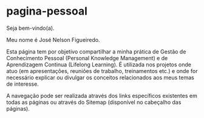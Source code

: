 # pagina-pessoal
Seja bem-vindo(a).

Meu nome é José Nelson Figueiredo.

Esta página tem por objetivo compartilhar a minha prática de Gestão de Conhecimento Pessoal (Personal Knowledge Management) e de Aprendizagem Continua (Lifelong Learning). É utilizada nos projetos onde atuo (em apresentações, reuniões de trabalho, treinamentos etc.) e onde for necessário explicar ou divulgar os conceitos relacionados aos meus temas de interesse.

A navegação pode ser realizada através dos links específicos existentes em todas as páginas ou através do Sitemap (disponível no cabeçalho das páginas).
